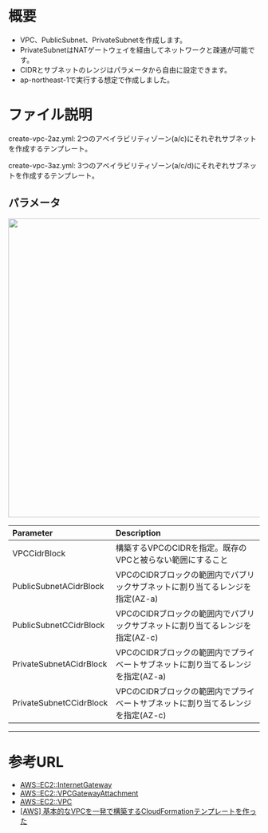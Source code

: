 # 概要
- VPC、PublicSubnet、PrivateSubnetを作成します。
- PrivateSubnetはNATゲートウェイを経由してネットワークと疎通が可能です。
- CIDRとサブネットのレンジはパラメータから自由に設定できます。
- ap-northeast-1で実行する想定で作成しました。

# ファイル説明
create-vpc-2az.yml:
2つのアベイラビリティゾーン(a/c)にそれぞれサブネットを作成するテンプレート。

create-vpc-3az.yml:
3つのアベイラビリティゾーン(a/c/d)にそれぞれサブネットを作成するテンプレート。

## パラメータ

<img src="https://noname.work/wp-content/uploads/2021/06/VPC%E3%83%8F%E3%82%9A%E3%83%A9%E3%83%A1%E3%83%BC%E3%82%BF-1024x611.png" width="600">

| Parameter | Description |
|:---|:---|
| VPCCidrBlock | 構築するVPCのCIDRを指定。既存のVPCと被らない範囲にすること |
| PublicSubnetACidrBlock | VPCのCIDRブロックの範囲内でパブリックサブネットに割り当てるレンジを指定(AZ-a) |
| PublicSubnetCCidrBlock | VPCのCIDRブロックの範囲内でパブリックサブネットに割り当てるレンジを指定(AZ-c) |
| PrivateSubnetACidrBlock | VPCのCIDRブロックの範囲内でプライベートサブネットに割り当てるレンジを指定(AZ-a) |
| PrivateSubnetCCidrBlock | VPCのCIDRブロックの範囲内でプライベートサブネットに割り当てるレンジを指定(AZ-c) |


***
# 参考URL
- [AWS::EC2::InternetGateway](https://docs.aws.amazon.com/ja_jp/AWSCloudFormation/latest/UserGuide/aws-resource-ec2-internetgateway.html)
- [AWS::EC2::VPCGatewayAttachment](https://docs.aws.amazon.com/AWSCloudFormation/latest/UserGuide/aws-resource-ec2-vpc-gateway-attachment.html)
- [AWS::EC2::VPC](https://docs.aws.amazon.com/ja_jp/AWSCloudFormation/latest/UserGuide/aws-resource-ec2-vpc.html)
- [[AWS] 基本的なVPCを一発で構築するCloudFormationテンプレートを作った](https://noname.work/3011.html)
